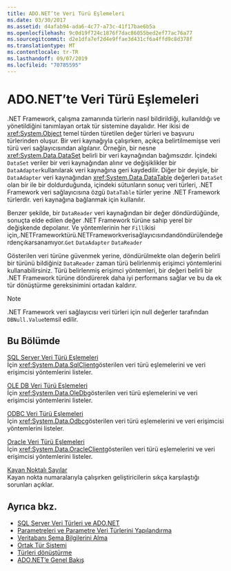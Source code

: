 ```yaml
---
title: ADO.NET’te Veri Türü Eşlemeleri
ms.date: 03/30/2017
ms.assetid: d4afab94-ada6-4c77-a73c-41f17bae6b5a
ms.openlocfilehash: 9c0d19f724c1876f7dac86055bed2ef77ac76a77
ms.sourcegitcommit: d2e1dfa7ef2d4e9ffae3d431cf6a4ffd9c8d378f
ms.translationtype: MT
ms.contentlocale: tr-TR
ms.lasthandoff: 09/07/2019
ms.locfileid: "70785595"
---
```

# <a name="data-type-mappings-in-adonet"></a>ADO.NET’te Veri Türü Eşlemeleri
.NET Framework, çalışma zamanında türlerin nasıl bildirildiği, kullanıldığı ve yönetildiğini tanımlayan ortak tür sistemine dayalıdır. Her ikisi de <xref:System.Object> temel türden türetilen değer türleri ve başvuru türlerinden oluşur. Bir veri kaynağıyla çalışırken, açıkça belirtilmemişse veri türü veri sağlayıcısından algılanır. Örneğin, bir nesne <xref:System.Data.DataSet> belirli bir veri kaynağından bağımsızdır. İçindeki `DataSet` veriler bir veri kaynağından alınır ve değişiklikler bir `DataAdapter`kullanılarak veri kaynağına geri kaydedilir. Diğer bir deyişle, bir `DataAdapter` veri kaynağından <xref:System.Data.DataTable> değerleri `DataSet` olan bir ile bir doldurduğunda, içindeki sütunların sonuç veri türleri, .NET Framework veri sağlayıcısına özgü `DataTable` türler yerine .NET Framework türlerdir. veri kaynağına bağlanmak için kullanılır.  
  
 Benzer şekilde, bir `DataReader` veri kaynağından bir değer döndürdüğünde, sonuçta elde edilen değer .NET Framework türüne sahip yerel bir değişkende depolanır. Ve yöntemlerinin her `Fill`ikisi için,.NETFrameworktürü.NETFrameworkverisağlayıcısındandöndürülendeğerdençıkarsanamıyor.`Get` `DataAdapter` `DataReader`  
  
 Gösterilen veri türüne güvenmek yerine, döndürülmekte olan değerin belirli bir türünü bildiğiniz `DataReader` zaman türü belirlenmiş erişimci yöntemlerini kullanabilirsiniz. Türü belirlenmiş erişimci yöntemleri, bir değeri belirli bir .NET Framework türüne döndürerek daha iyi performans sağlar ve bu da ek tür dönüştürme gereksinimini ortadan kaldırır.  
  
> [!NOTE]
> .NET Framework veri sağlayıcısı veri türleri için null değerler tarafından `DBNull.Value`temsil edilir.  
  
## <a name="in-this-section"></a>Bu Bölümde  
 [SQL Server Veri Türü Eşlemeleri](sql-server-data-type-mappings.md)  
 İçin <xref:System.Data.SqlClient>gösterilen veri türü eşlemelerini ve veri erişimcisi yöntemlerini listeler.  
  
 [OLE DB Veri Türü Eşlemeleri](ole-db-data-type-mappings.md)  
 İçin <xref:System.Data.OleDb>gösterilen veri türü eşlemelerini ve veri erişimcisi yöntemlerini listeler.  
  
 [ODBC Veri Türü Eşlemeleri](odbc-data-type-mappings.md)  
 İçin <xref:System.Data.Odbc>gösterilen veri türü eşlemelerini ve veri erişimcisi yöntemlerini listeler.  
  
 [Oracle Veri Türü Eşlemeleri](oracle-data-type-mappings.md)  
 İçin <xref:System.Data.OracleClient>gösterilen veri türü eşlemelerini ve veri erişimcisi yöntemlerini listeler.  
  
 [Kayan Noktalı Sayılar](floating-point-numbers.md)  
 Kayan nokta numaralarıyla çalışırken geliştiricilerin sıkça karşılaştığı sorunları açıklar.  
  
## <a name="see-also"></a>Ayrıca bkz.

- [SQL Server Veri Türleri ve ADO.NET](./sql/sql-server-data-types.md)
- [Parametreleri ve Parametre Veri Türlerini Yapılandırma](configuring-parameters-and-parameter-data-types.md)
- [Veritabanı Şema Bilgilerini Alma](retrieving-database-schema-information.md)
- [Ortak Tür Sistemi](../../../standard/base-types/common-type-system.md)
- [Türleri dönüştürme](https://docs.microsoft.com/previous-versions/visualstudio/visual-studio-2008/t8s7t9bf(v=vs.90))
- [ADO.NET’e Genel Bakış](ado-net-overview.md)

